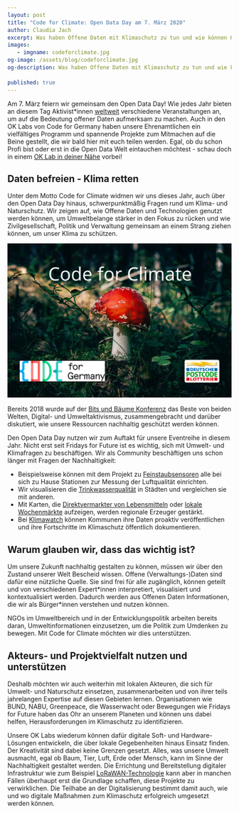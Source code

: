 ```yaml
---
layout: post
title: "Code for Climate: Open Data Day am 7. März 2020"
author: Claudia Jach
excerpt: Was haben Offene Daten mit Klimaschutz zu tun und wie können Offene Daten Naturschutz begünstigen? Diesen und weiteren Fragen wollen wir uns dieses Jahr unter dem Motto „Code for Climate“ widmen. Kickoff ist der Open Data Day am 7. März!
images:
   - imgname: codeforclimate.jpg
og-image: /assets/blog/codeforclimate.jpg
og-description: Was haben Offene Daten mit Klimaschutz zu tun und wie können Offene Daten Naturschutz begünstigen? Diesen und weiteren Fragen wollen wir uns dieses Jahr unter dem Motto „Code for Climate“ widmen. Kickoff ist der Open Data Day am 7. März!

published: true
---
```

Am 7. März feiern wir gemeinsam den Open Data Day! Wie jedes Jahr bieten an diesem Tag Aktivist\*innen [weltweit](https://opendataday.org/de/#map) verschiedene Veranstaltungen an, um auf die Bedeutung offener Daten aufmerksam zu machen. Auch in den OK Labs von Code for Germany haben unsere Ehrenamtlichen ein vielfältiges Programm und spannende Projekte zum Mitmachen auf die Beine gestellt, die wir bald hier mit euch teilen werden. Egal, ob du schon Profi bist oder erst in die Open Data Welt eintauchen möchtest - schau doch in einem [OK Lab in deiner Nähe](https://codefor.de/) vorbei!

## Daten befreien - Klima retten

Unter dem Motto Code for Climate widmen wir uns dieses Jahr, auch über den Open Data Day hinaus, schwerpunktmäßig Fragen rund um Klima- und Naturschutz. Wir zeigen auf, wie Offene Daten und Technologien genutzt werden können, um Umweltbelange stärker in den Fokus zu rücken und wie Zivilgesellschaft, Politik und Verwaltung gemeinsam an einem Strang ziehen können, um unser Klima zu schützen.

![CodeforClimate](/assets/blog/codeforclimate.jpg)

Bereits 2018 wurde auf der [Bits und Bäume Konferenz](https://okfn.de/blog/2019/07/bits-und-baeume-publikation/) das Beste von beiden Welten, Digital- und Umweltaktivismus, zusammengebracht und darüber diskutiert, wie unsere Ressourcen nachhaltig geschützt werden können.

Den Open Data Day nutzen wir zum Auftakt für unsere Eventreihe in diesem Jahr. Nicht erst seit Fridays for Future ist es wichtig, sich mit Umwelt- und Klimafragen zu beschäftigen. Wir als Community beschäftigen uns schon länger mit Fragen der Nachhaltigkeit:

* Beispielsweise können mit dem Projekt zu [Feinstaubsensoren](https://luftdaten.info/) alle bei sich zu Hause Stationen zur Messung der Luftqualität einrichten.
* Wir visualisieren die [Trinkwasserqualität](https://trinkwasser.codefor.de/) in Städten und vergleichen sie mit anderen.
* Mit Karten, die [Direktvermarkter von Lebensmitteln](https://farmshops.eu/) oder [lokale Wochenmärkte](https://wo-ist-markt.de/#karlsruhe) aufzeigen, werden regionale Erzeuger gestärkt.
* Bei [Klimawatch](https://klimawatch.codefor.de/) können Kommunen ihre Daten proaktiv veröffentlichen und ihre Fortschritte im Klimaschutz öffentlich dokumentieren.

## Warum glauben wir, dass das wichtig ist?

Um unsere Zukunft nachhaltig gestalten zu können, müssen wir über den Zustand unserer Welt Bescheid wissen. Offene (Verwaltungs-)Daten sind dafür eine nützliche Quelle. Sie sind frei für alle zugänglich, können geteilt und von verschiedenen Expert\*innen interpretiert, visualisiert und kontextualisiert werden. Dadurch werden aus Offenen Daten Informationen, die wir als Bürger\*innen verstehen und nutzen können.

NGOs im Umweltbereich und in der Entwicklungspolitik arbeiten bereits daran, Umweltinformationen einzusetzen, um die Politik zum Umdenken zu bewegen. Mit Code for Climate möchten wir dies unterstützen.

## Akteurs- und Projektvielfalt nutzen und unterstützen

Deshalb möchten wir auch weiterhin mit lokalen Akteuren, die sich für Umwelt- und Naturschutz einsetzen, zusammenarbeiten und von ihrer teils jahrelangen Expertise auf diesen Gebieten lernen. Organisationen wie BUND, NABU, Greenpeace, die Wasserwacht oder Bewegungen wie Fridays for Future haben das Ohr an unserem Planeten und können uns dabei helfen, Herausforderungen im Klimaschutz zu identifizieren.

Unsere OK Labs wiederum können dafür digitale Soft- und Hardware-Lösungen entwickeln, die über lokale Gegebenheiten hinaus Einsatz finden. Der Kreativität sind dabei keine Grenzen gesetzt. Alles, was unsere Umwelt ausmacht, egal ob Baum, Tier, Luft, Erde oder Mensch, kann im Sinne der Nachhaltigkeit gestaltet werden. Die Errichtung und Bereitstellung digitaler Infrastruktur wie zum Beispiel [LoRaWAN-Technologie](https://media.ccc.de/v/bub2018-140-smart_country_lorawan) kann aber in manchen Fällen überhaupt erst die Grundlage schaffen, diese Projekte zu verwirklichen. Die Teilhabe an der Digitalisierung bestimmt damit auch, wie und wo digitale Maßnahmen zum Klimaschutz erfolgreich umgesetzt werden können.
